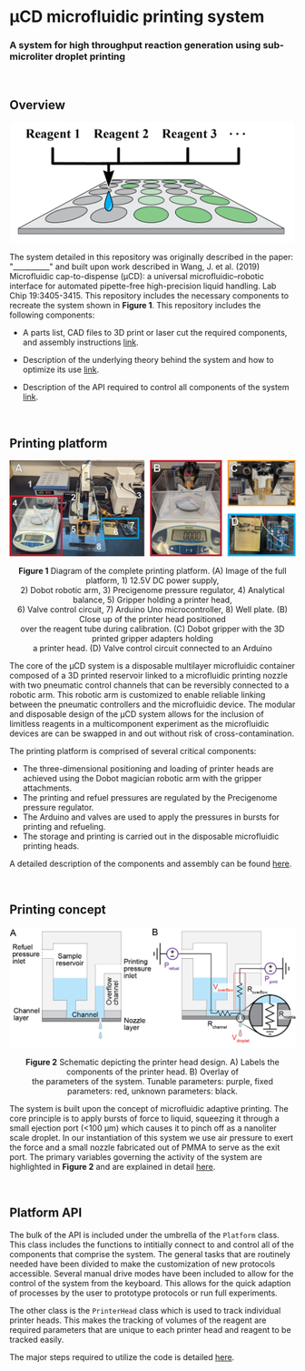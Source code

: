 # &#181;CD microfluidic printing system
### A system for high throughput reaction generation using sub-microliter droplet printing

<br/>

## Overview

<p align="center">
  <img src="./Images/general_printing.png" width="500" title="Printer head design">
</p>

The system detailed in this repository was originally described in the paper: "__________" and built upon work described in Wang, J. et al. (2019) Microfluidic cap-to-dispense (μCD): a universal microfluidic–robotic interface for automated pipette-free high-precision liquid handling. Lab Chip 19:3405-3415. This repository includes the necessary components to recreate the system shown in **Figure 1**. This repository includes the following components:
* A parts list, CAD files to 3D print or laser cut the required components, and assembly instructions [link](https://github.com/ccmeyer/printing-platform/blob/main/Documentation/assembly_description.md).

* Description of the underlying theory behind the system and how to optimize its use [link](https://github.com/ccmeyer/printing-platform/blob/main/Documentation/printing_theory_and_calibration.md).

* Description of the API required to control all components of the system [link](https://github.com/ccmeyer/printing-platform/blob/main/Documentation/API_documentation.md).

<br/>

## Printing platform

<p align="center">
  <img src="./Images/printing_platform_overview.png?raw=true" title="uCD printing system">
</p>

<p align="center">
  <strong>Figure 1</strong> Diagram of the complete printing platform. (A) Image of the full platform, 1) 12.5V DC power supply, <br>2) Dobot robotic arm, 3) Precigenome pressure regulator, 4) Analytical balance, 5) Gripper holding a printer head, <br>6) Valve control circuit, 7) Arduino Uno microcontroller, 8) Well plate. (B) Close up of the printer head positioned <br>over the reagent tube during calibration. (C) Dobot gripper with the 3D printed gripper adapters holding <br>a printer head. (D) Valve control circuit connected to an Arduino
</p>

The core of the μCD system is a disposable multilayer microfluidic container composed of a 3D printed reservoir linked to a microfluidic printing nozzle with two pneumatic control channels that can be reversibly connected to a robotic arm. This robotic arm is customized to enable reliable linking between the pneumatic controllers and the microfluidic device. The modular and disposable design of the μCD system allows for the inclusion of limitless reagents in a multicomponent experiment as the microfluidic devices are can be swapped in and out without risk of cross-contamination.

The printing platform is comprised of several critical components:
* The three-dimensional positioning and loading of printer heads are achieved using the Dobot magician robotic arm with the gripper attachments. 
* The printing and refuel pressures are regulated by the Precigenome pressure regulator. 
* The Arduino and valves are used to apply the pressures in bursts for printing and refueling.
* The storage and printing is carried out in the disposable microfluidic printing heads.

A detailed description of the components and assembly can be found [here](https://github.com/ccmeyer/printing-platform/blob/main/Documentation/assembly_description.md).

<br/>

## Printing concept

<p align="center">
  <img src="./Images/printer_head_design.png" width="800" title="Printer head design">
</p>

<p align="center">
  <strong>Figure 2</strong> Schematic depicting the printer head design. A) Labels the components of the printer head. B) Overlay of <br>the parameters of the system. Tunable parameters: purple, fixed parameters: red, unknown parameters: black.
</p>

The system is built upon the concept of microfluidic adaptive printing. The core principle is to apply bursts of force to liquid, squeezing it through a small ejection port (<100 &#181;m) which causes it to pinch off as a nanoliter scale droplet. In our instantiation of this system we use air pressure to exert the force and a small nozzle fabricated out of PMMA to serve as the exit port. The primary variables governing the activity of the system are highlighted in **Figure 2** and are explained in detail [here](https://github.com/ccmeyer/printing-platform/blob/main/Documentation/printing_theory_and_calibration.md).

<br/>

## Platform API

The bulk of the API is included under the umbrella of the `Platform` class. This class includes the functions to intitially connect to and control all of the components that comprise the system. The general tasks that are routinely needed have been divided to make the customization of new protocols accessible. Several manual drive modes have been included to allow for the control of the system from the keyboard. This allows for the quick adaption of processes by the user to prototype protocols or run full experiments. 

The other class is the `PrinterHead` class which is used to track individual printer heads. This makes the tracking of volumes of the reagent are required parameters that are unique to each printer head and reagent to be tracked easily. 

The major steps required to utilize the code is detailed [here](https://github.com/ccmeyer/printing-platform/blob/main/Documentation/API_documentation.md).

<br/>

